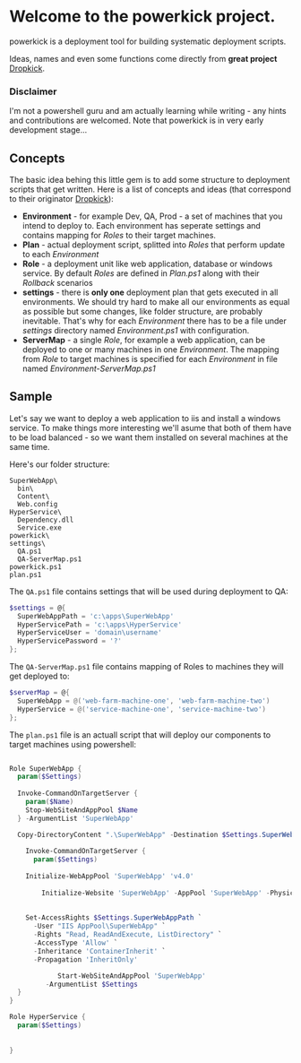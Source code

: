 # Welcome to the powerkick project.

powerkick is a deployment tool for building systematic deployment scripts.

Ideas, names and even some functions come directly from **great project** [Dropkick](https://github.com/chucknorris/dropkick "Dropkick"). 

### Disclaimer
I'm not a powershell guru and am actually learning while writing - any hints and contributions are welcomed.
Note that powerkick is in very early development stage...

## Concepts
The basic idea behing this little gem is to add some structure to deployment scripts that get written. Here is a list of concepts and ideas (that correspond to their originator [Dropkick](https://github.com/chucknorris/dropkick "Dropkick")):
* **Environment** - for example Dev, QA, Prod - a set of machines that you intend to deploy to. Each environment has seperate settings and contains mapping for *Roles* to their target machines.
* **Plan** - actual deployment script, splitted into *Roles* that perform update to each *Environment*
* **Role** - a deployment unit like web application, database or windows service. By default *Roles* are defined in *Plan.ps1* along with their *Rollback* scenarios
* **settings** - there is **only one** deployment plan that gets executed in all environments. We should try hard to make all our environments as equal as possible but some changes, like folder structure, are probably inevitable. That's why for each *Environment* there has to be a file under *settings* directory named *Environment.ps1* with configuration.                                                                                                                                                                                                                                                                                                                                                                                                                                                                                                        
* **ServerMap** - a single *Role*, for example a web application, can be deployed to one or many machines in one *Environment*. The mapping from *Role* to target machines is specified for each *Environment* in file named *Environment-ServerMap.ps1*                                                                   

## Sample
Let's say we want to deploy a web application to iis and install a windows service. To make things more interesting we'll asume that both of them have to be load balanced - so we want them installed on several machines at the same time.

Here's our folder structure:
```
SuperWebApp\
  bin\
  Content\
  Web.config
HyperService\
  Dependency.dll
  Service.exe
powerkick\
settings\
  QA.ps1
  QA-ServerMap.ps1
powerkick.ps1
plan.ps1
```

The `QA.ps1` file contains settings that will be used during deployment to QA:
```powershell
$settings = @{
  SuperWebAppPath = 'c:\apps\SuperWebApp'
  HyperServicePath = 'c:\apps\HyperService'
  HyperServiceUser = 'domain\username'
  HyperServicePassword = '?'  
};
```
The `QA-ServerMap.ps1` file contains mapping of Roles to machines they will get deployed to:
```powershell
$serverMap = @{
  SuperWebApp = @('web-farm-machine-one', 'web-farm-machine-two')
  HyperService = @('service-machine-one', 'service-machine-two')
};
```
The `plan.ps1` file is an actuall script that will deploy our components to target machines using powershell:
```powershell

Role SuperWebApp {
  param($Settings)
  
  Invoke-CommandOnTargetServer {
    param($Name)
    Stop-WebSiteAndAppPool $Name
  } -ArgumentList 'SuperWebApp'

  Copy-DirectoryContent ".\SuperWebApp" -Destination $Settings.SuperWebAppPath -ClearDestination
	
	Invoke-CommandOnTargetServer {
	  param($Settings)
		
    Initialize-WebAppPool 'SuperWebApp' 'v4.0'
				
		Initialize-Website 'SuperWebApp' -AppPool 'SuperWebApp' -PhysicalPath $Settings.SuperWebAppPath 		
						
			
    Set-AccessRights $Settings.SuperWebAppPath `
      -User "IIS AppPool\SuperWebApp" `
      -Rights "Read, ReadAndExecute, ListDirectory" `
      -AccessType 'Allow' `
      -Inheritance 'ContainerInherit' `
      -Propagation 'InheritOnly'

			Start-WebSiteAndAppPool 'SuperWebApp'
		 -ArgumentList $Settings							
  }
}

Role HyperService {
  param($Settings)
  
  
}

```

